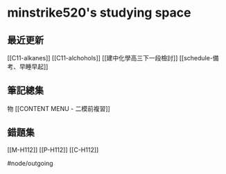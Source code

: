 # minstrike520's studying space
## 最近更新
[[C11-alkanes]]
[[C11-alchohols]]
[[建中化學高三下一段檢討]]
[[schedule-備考、早睡早起]]

## 筆記總集
物 [[CONTENT MENU - 二模前複習]]

## 錯題集
[[M-H112]]
[[P-H112]]
[[C-H112]]

#node/outgoing 